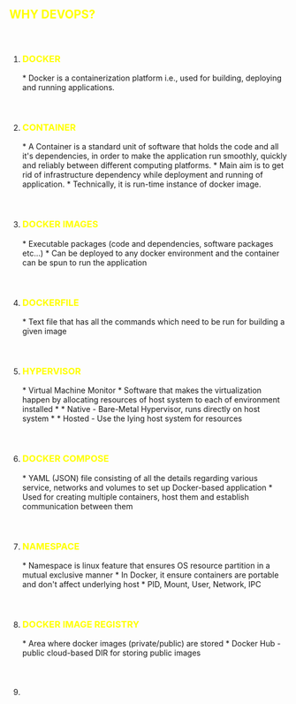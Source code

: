 <h2 style="color:yellow">WHY DEVOPS?</h2>
<br>


1. <h3 style="color:yellow">DOCKER</h3>
    * Docker is a containerization platform i.e., used for building, deploying and running applications.
<br>

2. <h3 style="color:yellow">CONTAINER</h3>
    * A Container is a standard unit of software that holds the code and all it's dependencies, in order to make the application run smoothly, quickly and reliably between different computing platforms.
    * Main aim is to get rid of infrastructure dependency while deployment and running of application.
    * Technically, it is run-time instance of docker image. 
<br>    

3. <h3 style="color:yellow">DOCKER IMAGES</h3>
    * Executable packages (code and dependencies, software packages etc...)
    * Can be deployed to any docker environment and the container can be spun to run the application
<br>

4. <h3 style="color:yellow">DOCKERFILE</h3>
    * Text file that has all the commands which need to be run for building a given image
<br>

5. <h3 style="color:yellow">HYPERVISOR</h3>
    * Virtual Machine Monitor
    * Software that makes the virtualization happen by allocating resources of host system to each of environment installed
    * * Native - Bare-Metal Hypervisor, runs directly on host system
    * * Hosted - Use the lying host system for resources
<br>

6. <h3 style="color:yellow">DOCKER COMPOSE</h3>
    * YAML (JSON) file consisting of all the details regarding various service, networks and volumes to set up Docker-based application
    * Used for creating multiple containers, host them and establish communication between them
<br>

7. <h3 style="color:yellow">NAMESPACE</h3>
    * Namespace is linux feature that ensures OS resource partition in a mutual exclusive manner
    * In Docker, it ensure containers are portable and don't affect underlying host
    * PID, Mount, User, Network, IPC
<br>

8. <h3 style="color:yellow">DOCKER IMAGE REGISTRY</h3>
    * Area where docker images (private/public) are stored
    * Docker Hub - public cloud-based DIR for storing public images
<br>

9. <h3 style="color:yellow"></h3>

<br>
<h3 style="color:yellow"></h3>

<br>
<h3 style="color:yellow"></h3>

<br>
<h3 style="color:yellow"></h3>

<br>
<h3 style="color:yellow"></h3>

<br>
<h3 style="color:yellow"></h3>

<br>
<h3 style="color:yellow"></h3>

<br>
<h3 style="color:yellow"></h3>

<br>
<h3 style="color:yellow"></h3>

<br>
<h3 style="color:yellow"></h3>

<br>
<h3 style="color:yellow"></h3>

<br>
<h3 style="color:yellow"></h3>

<br>
<h3 style="color:yellow"></h3>

<br>
<h3 style="color:yellow"></h3>

<br>
<h3 style="color:yellow"></h3>

<br>
<h3 style="color:yellow"></h3>

<br>
<h3 style="color:yellow"></h3>

<br>
<h3 style="color:yellow"></h3>

<br>
<h3 style="color:yellow"></h3>

<br>
<h3 style="color:yellow"></h3>

<br>
<h3 style="color:yellow"></h3>

<br>

<h3 style="color:yellow"></h3>

<br>
<h3 style="color:yellow"></h3>

<br>
<h3 style="color:yellow"></h3>

<br>
<h3 style="color:yellow"></h3>

<br>
<h3 style="color:yellow"></h3>

<br>
<h3 style="color:yellow"></h3>

<br>
<h3 style="color:yellow"></h3>

<br>
<h3 style="color:yellow"></h3>

<br>
<h3 style="color:yellow"></h3>

<br>
<h3 style="color:yellow"></h3>

<br>
<h3 style="color:yellow"></h3>

<br>
<h3 style="color:yellow"></h3>

<br>
<h3 style="color:yellow"></h3>

<br>
<h3 style="color:yellow"></h3>

